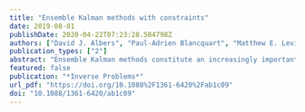 ```yaml
---
title: "Ensemble Kalman methods with constraints"
date: 2019-08-01
publishDate: 2020-04-22T07:23:28.584798Z
authors: ["David J. Albers", "Paul-Adrien Blancquart", "Matthew E. Levine", "Elnaz Esmaeilzadeh Seylabi", "Andrew Stuart"]
publication_types: ["2"]
abstract: "Ensemble Kalman methods constitute an increasingly important tool in both state and parameter estimation problems. Their popularity stems from the derivative-free nature of the methodology which may be readily applied when computer code is available for the underlying state-space dynamics (for state estimation) or for the parameter-to-observable map (for parameter estimation). There are many applications in which it is desirable to enforce prior information in the form of equality or inequality constraints on the state or parameter. This paper establishes a general framework for doing so, describing a widely applicable methodology, a theory which justifies the methodology, and a set of numerical experiments exemplifying it."
featured: false
publication: "*Inverse Problems*"
url_pdf: "https://doi.org/10.1088%2F1361-6420%2Fab1c09"
doi: "10.1088/1361-6420/ab1c09"
---
```


